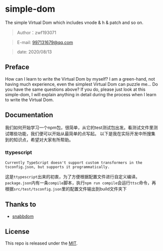 
# simple-dom

The simple Virtual Dom which includes vnode & h & patch and so on.

> Author：zwf193071

> E-mail: 997131679@qq.com

> date: 2020/08/13

## Preface
  How can I learn to write the Virtual Dom by myself? I am a green-hand, not having much experience, even the simplest Virtual Dom can puzzle me...
  Do you have the same questions above? If you do, please just look at this simple-dom, I will explain anything in detail during the process when I learn to write the Virtual Dom.

## Documentation

  我们如何开始学习一个npm包，很简单，从它的test测试包出发。看测试文件里测试哪些功能，我们便可以开始从最简单的点写起。
  以下是我在实际开发中所搜集到的知识点，希望对大家有所帮助。

  ### ttypescript
  `Currently TypeScript doesn't support custom transformers in the tsconfig.json, but supports it programmatically.`
  
  这是`ttypescript`出来的初衷，为了方便根据配置文件进行自定义编译。`package.json`内有一条`compile`脚本，执行`npm run compile`会运行`ttsc`命令，再根据`src/test/tsconfig.json`里的配置文件输出到build文件夹下

## Thanks to
* [snabbdom](https://github.com/snabbdom/snabbdom)

## License
This repo is released under the [MIT](https://opensource.org/licenses/MIT).





